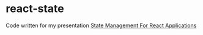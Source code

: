 # react-state

Code written for my presentation [State Management For React Applications](https://www.jemimaabu.com/slides/react-state)
